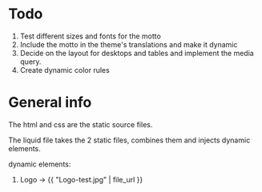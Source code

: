 # Todo

1) Test different sizes and fonts for the motto
2) Include the motto in the theme's translations
   and make it dynamic
3) Decide on the layout for desktops and tables
   and implement the media query.
4) Create dynamic color rules

# General info

The html and css are the static source files.

The liquid file takes the 2 static files,
combines them and injects dynamic elements.

dynamic elements:
1) Logo -> {{ "Logo-test.jpg" | file_url }}
